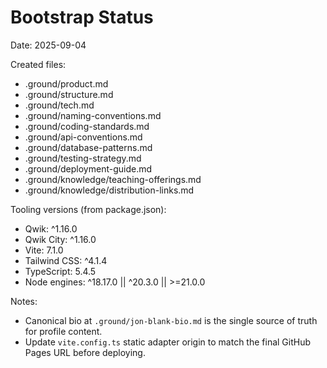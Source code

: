 # Bootstrap Status

Date: 2025-09-04

Created files:

- .ground/product.md
- .ground/structure.md
- .ground/tech.md
- .ground/naming-conventions.md
- .ground/coding-standards.md
- .ground/api-conventions.md
- .ground/database-patterns.md
- .ground/testing-strategy.md
- .ground/deployment-guide.md
- .ground/knowledge/teaching-offerings.md
- .ground/knowledge/distribution-links.md

Tooling versions (from package.json):

- Qwik: ^1.16.0
- Qwik City: ^1.16.0
- Vite: 7.1.0
- Tailwind CSS: ^4.1.4
- TypeScript: 5.4.5
- Node engines: ^18.17.0 || ^20.3.0 || >=21.0.0

Notes:

- Canonical bio at `.ground/jon-blank-bio.md` is the single source of truth for profile content.
- Update `vite.config.ts` static adapter origin to match the final GitHub Pages URL before deploying.
